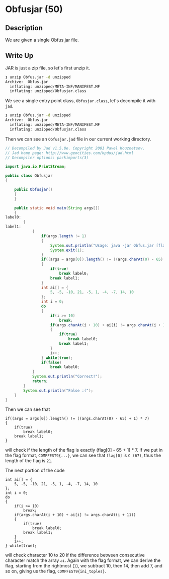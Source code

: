 Obfusjar (50)
=============

## Description

We are given a single Obfus.jar file.

## Write Up

JAR is just a zip file, so let's first unzip it.

```bash
❯ unzip Obfus.jar -d unzipped
Archive:  Obfus.jar
  inflating: unzipped/META-INF/MANIFEST.MF
  inflating: unzipped/Obfusjar.class
```

We see a single entry point class, `Obfusjar.class`, let's decompile it with `jad`.

```bash
❯ unzip Obfus.jar -d unzipped
Archive:  Obfus.jar
  inflating: unzipped/META-INF/MANIFEST.MF
  inflating: unzipped/Obfusjar.class
```

Then we can see an `Obfusjar.jad` file in our current working directory.

```java
// Decompiled by Jad v1.5.8e. Copyright 2001 Pavel Kouznetsov.
// Jad home page: http://www.geocities.com/kpdus/jad.html
// Decompiler options: packimports(3)

import java.io.PrintStream;

public class Obfusjar
{

    public Obfusjar()
    {
    }

    public static void main(String args[])
    {
label0:
        {
label1:
            {
                if(args.length != 1)
                {
                    System.out.println("Usage: java -jar Obfus.jar [flag]");
                    System.exit(1);
                }
                if((args = args[0]).length() != ((args.charAt(0) - 65) + 1) * 7)
                {
                    if(true)
                        break label0;
                    break label1;
                }
                int ai[] = {
                    5, -5, -10, 21, -5, 1, -4, -7, 14, 10
                };
                int i = 0;
                do
                {
                    if(i >= 10)
                        break;
                    if(args.charAt(i + 10) + ai[i] != args.charAt(i + 11))
                    {
                        if(true)
                            break label0;
                        break label1;
                    }
                    i++;
                } while(true);
                if(false)
                    break label0;
            }
            System.out.println("Correct!");
            return;
        }
        System.out.println("False :(");
    }
}
```

Then we can see that

```
if((args = args[0]).length() != ((args.charAt(0) - 65) + 1) * 7)
{
    if(true)
        break label0;
    break label1;
}
```

will check if the length of the flag is exactly (flag[0] - 65 + 1) * 7. If we put in the flag format, `COMPFEST9{...}`, we can see that `flag[0]` is `C (67)`,  thus the length of the flag is `21`.

The next portion of the code

```
int ai[] = {
    5, -5, -10, 21, -5, 1, -4, -7, 14, 10
};
int i = 0;
do
{
    if(i >= 10)
        break;
    if(args.charAt(i + 10) + ai[i] != args.charAt(i + 11))
    {
        if(true)
            break label0;
        break label1;
    }
    i++;
} while(true);
```

will check character 10 to 20 if the difference between consecutive character match the array `ai`. Again with the flag format, we can derive the flag, starting from the rightmost (`}`), we subtract 10, then 14, then add 7, and so on, giving us the flag, `COMPFEST9{ini_toples}`.
